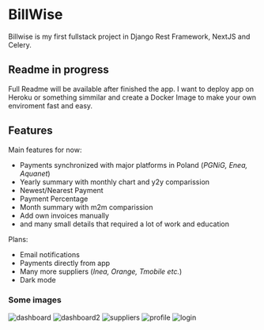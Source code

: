 # BillWise

Billwise is my first fullstack project in Django Rest Framework, NextJS and Celery. 

## Readme in progress
Full Readme will be available after finished the app. I want to deploy app on Heroku or something simmilar and create a Docker Image to make your own enviroment fast and easy.

## Features
Main features for now:
- Payments synchronized with major platforms in Poland (*PGNiG, Enea, Aquanet*)
- Yearly summary with monthly chart and y2y comparission
- Newest/Nearest Payment
- Payment Percentage
- Month summary with m2m comparission
- Add own invoices manually
- and many small details that required a lot of work and education

Plans:
- Email notifications
- Payments directly from app
- Many more suppliers (*Inea, Orange, Tmobile etc.*)
- Dark mode


### Some images
![dashboard](https://github.com/Martini310/billwise/assets/108935246/2408401e-a045-4c97-bd77-6476fff6549d)
![dashboard2](https://github.com/Martini310/billwise/assets/108935246/cc41c1de-3bcf-4a10-9502-9393d7821f40)
![suppliers](https://github.com/Martini310/billwise/assets/108935246/f28ffd0e-6a2f-4f26-a729-153c41a97064)
![profile](https://github.com/Martini310/billwise/assets/108935246/94490e2b-c23c-493c-aa90-907870fca099)
![login](https://github.com/Martini310/billwise/assets/108935246/633fc1d2-5436-4fde-9d6d-48d3dd0f77c1)
